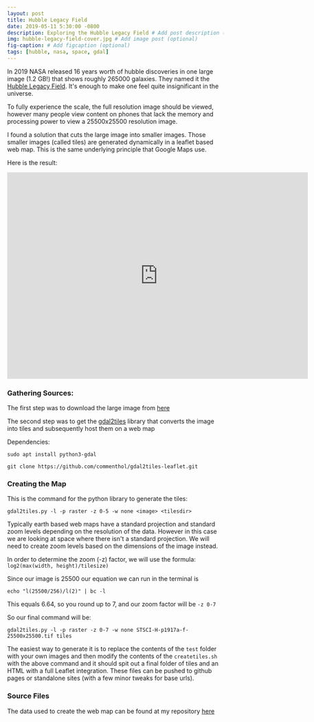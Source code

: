 ```yaml
---
layout: post
title: Hubble Legacy Field
date: 2019-05-11 5:30:00 -0800
description: Exploring the Hubble Legacy Field # Add post description (optional)
img: hubble-legacy-field-cover.jpg # Add image post (optional)
fig-caption: # Add figcaption (optional)
tags: [hubble, nasa, space, gdal]
---
```


In 2019 NASA released 16 years worth of hubble discoveries in one large image (1.2 GB!) that shows roughly 265000 galaxies. They named it the [Hubble Legacy Field](https://hubblesite.org/image/4492/news). It's enough to make one feel quite insignificant in the universe.

To fully experience the scale, the full resolution image should be viewed, however many people view content on phones that lack the memory and processing power to view a 25500x25500 resolution image.

I found a solution that cuts the large image into smaller images. Those smaller images (called tiles) are generated dynamically in a leaflet based web map. This is the same underlying principle that Google Maps use.

Here is the result:

<div class="embed-container">
  <iframe
      src="https://anthonyblackham.github.io/HubbleLegacyField/"
      width="700"
      height="480"
      frameborder="0"
      allowfullscreen="">
  </iframe>
</div>

### Gathering Sources:

The first step was to download the large image from [here](https://hubblesite.org/image/4492/news)

The second step was to get the [gdal2tiles]((https://github.com/commenthol/gdal2tiles-leaflet)) library that converts the image into tiles and subsequently host them on a web map

Dependencies:

```shell
sudo apt install python3-gdal
```

```shell
git clone https://github.com/commenthol/gdal2tiles-leaflet.git
```

### Creating the Map

This is the command for the python library to generate the tiles:

```shell
gdal2tiles.py -l -p raster -z 0-5 -w none <image> <tilesdir>
```

Typically earth based web maps have a standard projection and standard zoom levels depending on the resolution of the data. However in this case we are looking at space where there isn't a standard projection. We will need to create zoom levels based on the dimensions of the image instead.

In order to determine the zoom (-z) factor, we will use the formula: `log2(max(width, height)/tilesize)`

Since our image is 25500 our equation we can run in the terminal is

```shell
echo "l(25500/256)/l(2)" | bc -l
```

This equals 6.64, so you round up to 7, and our zoom factor will be `-z 0-7`

So our final command will be:

```shell
gdal2tiles.py -l -p raster -z 0-7 -w none STSCI-H-p1917a-f-25500x25500.tif tiles
```

The easiest way to generate it is to replace the contents of the `test` folder with your own images and then modify the contents of the `createtiles.sh` with the above command and it should spit out a final folder of tiles and an HTML with a full Leaflet integration. These files can be pushed to github pages or standalone sites (with a few minor tweaks for base urls).

### Source Files

The data used to create the web map can be found at my repository [here](https://github.com/anthonyblackham/HubbleLegacyField)
